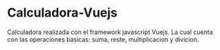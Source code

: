 # Calculadora-Vuejs
Calculadora realizada con el framework javascript Vuejs.
La cual cuenta con las operaciones basicas: suma, reste, multiplicacion y divicion.
